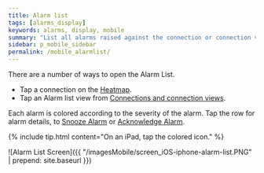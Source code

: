 ```yaml
---
title: Alarm list
tags: [alarms_display]
keywords: alarms, display, mobile
summary: "List all alarms raised against the connection or connection view."
sidebar: p_mobile_sidebar
permalink: /mobile_alarmlist/
---
```


There are a number of ways to open the Alarm List.

*  Tap a connection on the [Heatmap](/documentation-theme-jekyll/mobile_heatmap).
*  Tap an Alarm list view from [Connections and connection views](/documentation-theme-jekyll/connections).

Each alarm is colored according to the severity of the alarm. Tap the row for alarm details, to [Snooze Alarm](/documentation-theme-jekyll/mobile_snooze) or [Acknowledge Alarm](/documentation-theme-jekyll/mobile_acknowledge).

{% include tip.html content="On an iPad, tap the colored icon." %}

![Alarm List Screen]({{ "/imagesMobile/screen_iOS-iphone-alarm-list.PNG" | prepend: site.baseurl }})

